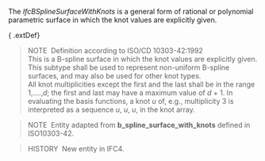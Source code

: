 ﻿The _IfcBSplineSurfaceWithKnots_ is a general form of rational or polynomial parametric surface in which the knot values are explicitly given.

{ .extDef}
> NOTE&nbsp; Definition according to ISO/CD 10303-42:1992  
> This is a B-spline surface in which the knot values are explicitly given. This subtype shall be used to represent non-uniform B-spline surfaces, and may also be used for other knot types.  
> All knot multiplicities except the first and the last shall be in the range 1,....,_d_; the first and last may have a maximum value of _d_ + 1. In evaluating the basis functions, a knot _u_ of, e.g., multiplicity 3 is interpreted as a sequence _u_, _u_, _u_, in the knot array.

> NOTE&nbsp; Entity adapted from **b_spline_surface_with_knots** defined in ISO10303-42.

> HISTORY&nbsp; New entity in IFC4.
